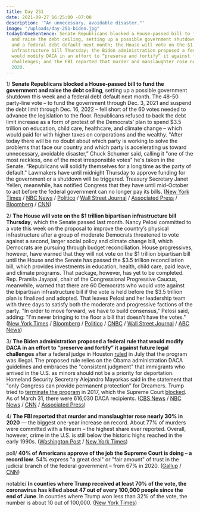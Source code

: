 ```yaml
---
title: Day 251
date: 2021-09-27 16:25:00 -07:00
description: '"An unnecessary, avoidable disaster."'
image: "/uploads/day-251-biden.jpg"
todayInOneSentence: Senate Republicans blocked a House-passed bill to fund the government
  and raise the debt ceiling, setting up a possible government shutdown this week
  and a federal debt default next month; the House will vote on the $1 trillion bipartisan
  infrastructure bill Thursday; the Biden administration proposed a federal rule that
  would modify DACA in an effort to “preserve and fortify” it against future legal
  challenges; and the FBI reported that murder and manslaughter rose nearly 30% in
  2020.
---
```


1/ **Senate Republicans blocked a House-passed bill to fund the government and raise the debt ceiling**, setting up a possible government shutdown this week and a federal debt default next month. The 48-50 party-line vote – to fund the government through Dec. 3, 2021 and suspend the debt limit through Dec. 16, 2022 – fell short of the 60 votes needed to advance the legislation to the floor. Republicans refused to back the debt limit increase as a form of protest of the Democrats’ plan to spend $3.5 trillion on education, child care, healthcare, and climate change – which would paid for with higher taxes on corporations and the wealthy. "After today there will be no doubt about which party is working to solve the problems that face our country and which party is accelerating us toward unnecessary, avoidable disaster,” Chuck Schumer said, calling it "one of the most reckless, one of the most irresponsible votes" he's taken in the Senate. “Republicans will solidify themselves for a long time as the party of default." Lawmakers have until midnight Thursday to approve funding for the government or a shutdown will be triggered. Treasury Secretary Janet Yellen, meanwhile, has notified Congress that they have until mid-October to act before the federal government can no longer pay its bills. ([New York Times](https://www.nytimes.com/2021/09/27/us/politics/republicans-block-government-funding-bill-debt-limit.html) / [NBC News](https://www.nbcnews.com/politics/congress/government-shutdown-deadline-looms-senate-prepares-vote-funding-bill-n1280176) / [Politico](https://www.politico.com/news/2021/09/27/republicans-block-bill-shutdown-debt-ceiling-514405) / [Wall Street Journal](https://www.wsj.com/articles/senate-republicans-set-to-block-bill-tying-short-term-funding-bill-to-debt-ceiling-11632772705?mod=hp_lead_pos1) / [Associated Press](https://apnews.com/article/joe-biden-congress-government-funding-e7bfe8a6ffdb40a8d33e17ef11ded7a7) / [Bloomberg](https://www.bloomberg.com/news/articles/2021-09-27/senate-republicans-block-bill-to-raise-debt-cap-avert-shutdown?srnd=premium&sref=MIBMEEoj) / [CNN](https://www.cnn.com/2021/09/27/politics/senate-debt-limit-shutdown-vote/index.html))

2/ **The House will vote on the $1 trillion bipartisan infrastructure bill Thursday**, which the Senate passed last month. Nancy Pelosi committed to a vote this week on the proposal to improve the country’s physical infrastructure after a group of moderate Democrats threatened to vote against a second, larger social policy and climate change bill, which Democrats are pursuing through budget reconciliation. House progressives, however, have warned that they will not vote on the $1 trillion bipartisan bill until the House and the Senate has passed the $3.5 trillion reconciliation bill, which provides investments in education, health, child care, paid leave, and climate programs. That package, however, has yet to be completed. Rep. Pramila Jayapal, chair of the Congressional Progressive Caucus, meanwhile, warned that there are 60 Democrats who would vote against the bipartisan infrastructure bill if the vote is held before the $3.5 trillion plan is finalized and adopted. That leaves Pelosi and her leadership team with three days to satisfy both the moderate and progressive factions of the party. "In order to move forward, we have to build consensus," Pelosi said, adding: "I'm never bringing to the floor a bill that doesn't have the votes." ([New York Times](https://www.nytimes.com/2021/09/26/us/politics/infrastructure-vote-pelosi.html) / [Bloomberg](https://www.bloomberg.com/news/articles/2021-09-27/biden-pelosi-pressure-democrats-ahead-of-showdown-on-agenda?sref=MIBMEEoj) / [Politico](https://www.politico.com/news/2021/09/27/pelosi-house-democrats-infrastructure-514359) / [CNBC](https://www.cnbc.com/2021/09/26/pelosi-says-infrastructure-bill-will-pass-this-week-but-the-vote-may-be-delayed.html) / [Wall Street Journal](https://www.wsj.com/articles/congress-heads-into-tumultuous-week-pressured-by-converging-deadlines-11632657601?mod=djemalertNEWS) / [ABC News](https://abcnews.go.com/Politics/pelosi-delay-vote-senate-bipartisan-infrastructure-bill/story?id=80232564))

3/ **The Biden administration proposed a federal rule that would modify DACA in an effort to “preserve and fortify” it against future legal challenges** after a federal judge in Houston [ruled](https://whatthefuckjusthappenedtoday.com/2021/07/16/day-178/#2-a-federal-judge-in-texas-ruled-tha) in July that the program was illegal. The proposed rule relies on the Obama administration DACA guidelines and embraces the "consistent judgment" that immigrants who arrived in the U.S. as minors should not be a priority for deportation. Homeland Security Secretary Alejandro Mayorkas said in the statement that "only Congress can provide permanent protection” for Dreamers. Trump tried to [terminate the program](https://whatthefuckjusthappenedtoday.com/2017/09/05/day-229/#1-trump-rescinded-daca-and-called-on) in 2017, which the Supreme Court [blocked](https://whatthefuckjusthappenedtoday.com/2020/12/07/day-1418/). As of March 31, there were 616,030 DACA recipients. ([CBS News](https://www.cbsnews.com/news/immigration-daca-biden-administration-rule/) / [NBC News](https://www.nbcnews.com/politics/politics-news/biden-admin-moving-protect-dreamers-after-texas-court-ruling-n1280166) / [CNN](https://www.cnn.com/2021/09/27/politics/daca-biden-immigration/index.html) / [Associated Press](https://apnews.com/article/immigration-united-states-george-w-bush-deferred-action-for-childhood-arrivals-program-d54fc8e80d19406c6642e9c2c3d1ff10))

4/ **The FBI reported that murder and manslaughter rose nearly 30% in 2020** — the biggest one-year increase on record. About 77% of murders were committed with a firearm – the highest share ever reported. Overall, however, crime in the U.S. is still below the historic highs reached in the early 1990s. ([Washington Post](https://www.washingtonpost.com/national-security/fbi-murders-2020-data-homicides/2021/09/27/062a1e4e-1f9c-11ec-9309-b743b79abc59_story.html) / [New York Times](https://www.nytimes.com/2021/09/27/us/fbi-murders-2020-cities.html))

poll/ **40% of Americans approve of the job the Supreme Court is doing – a record low**. 54% express "a great deal" or "fair amount" of trust in the judicial branch of the federal government – from 67% in 2020. ([Gallup](https://news.gallup.com/poll/354908/approval-supreme-court-down-new-low.aspx) / [CNN](https://www.cnn.com/2021/09/22/politics/supreme-court-polling-roe-wade/index.html))

notable/ **In counties where Trump received at least 70% of the vote, the coronavirus has killed about 47 out of every 100,000 people since the end of June**. In counties where Trump won less than 32% of the vote, the number is about 10 out of 100,000. ([New York Times](https://www.nytimes.com/2021/09/27/briefing/covid-red-states-vaccinations.html))